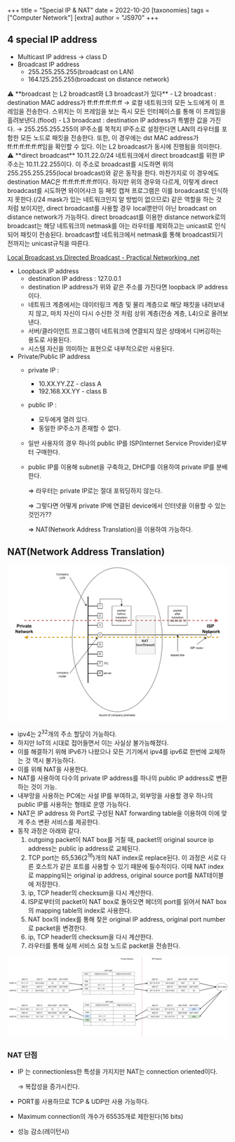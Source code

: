 +++
title = "Special IP & NAT"
date = 2022-10-20
[taxonomies]
tags = ["Computer Network"]
[extra]
author = "JS970"
+++
## 4 special IP address

- Multicast IP address → class D
- Broadcast IP address
    - 255.255.255.255(broadcast on LAN)
    - 164.125.255.255(broadcast on distance network)

<aside>
⚠️ **broadcast 는 L2 broadcast와 L3 broadcast가 있다**
- L2 broadcast : destination MAC address가 ff:ff:ff:ff:ff:ff
→ 로컬 네트워크의 모든 노드에게 이 프레임을 전송한다. 스위치는 이 프레임을 보는 즉시 모든 인터페이스를 통해 이 프레임을 흘려보낸다.(flood)
- L3 broadcast : destination IP address가 특별한 값을 가진다.
→ 255.255.255.255의 IP주소를 목적지 IP주소로 설정한다면 LAN의 라우터를 포함한 모든 노드로 패킷을 전송한다. 또한, 이 경우에는 dst MAC address가 ff:ff:ff:ff:ff:ff임을 확인할 수 있다. 이는 L2 broadcast가 동시에 진행됨을 의미한다.

</aside>

<aside>
⚠️ **direct broadcast**
10.11.22.0/24 네트워크에서 direct broadcast를 위한 IP 주소는 10.11.22.255이다.
이 주소로 broadcast를 시도하면 위의 255.255.255.255(local broadcast)와 같은 동작을 한다.
마찬가지로 이 경우에도 destination MAC은 ff:ff:ff:ff:ff:ff이다. 
하지만 위의 경우와 다르게, 이렇게 direct broadcast를 시도하면 와이어샤크 등 패킷 캡쳐 프로그램은 이를 broadcast로 인식하지 못한다.(/24 mask가 있는 네트워크인지 알 방법이 없으므로)
같은 역할을 하는 것 처럼 보이지만, direct broadcast를 사용할 경우 local뿐만이 아닌 broadcast on distance network가 가능하다.
direct broadcast를 이용한 distance network로의 broadcast는 해당 네트워크의 netmask를 아는 라우터를 제외하고는 unicast로 인식되어 패킷이 전송된다. broadcast할 네트워크에서 netmask를 통해 broadcast되기 전까지는 unicast규칙을 따른다.

</aside>

[Local Broadcast vs Directed Broadcast - Practical Networking .net](https://www.practicalnetworking.net/stand-alone/local-broadcast-vs-directed-broadcast/)

- Loopback IP address
    - destination IP address : 127.0.0.1
    - destination IP address가 위와 같은 주소를 가진다면 loopback IP address이다.
    - 네트워크 계층에서는 데이터링크 계층 및 물리 계층으로 해당 패킷을 내려보내지 않고, 마치 자신이 다시 수신한 것 처럼 상위 계층(전송 계층, L4)으로 올려보낸다.
    - 서버/클라이언트 프로그램이 네트워크에 연결되지 않은 상태에서 디버깅하는 용도로 사용된다.
    - 시스템 자신을 의미하는 표현으로 내부적으로만 사용된다.
- Private/Public IP address
    - private IP :
        - 10.XX.YY.ZZ - class A
        - 192.168.XX.YY - class B
    - public IP :
        - 모두에게 열려 있다.
        - 동일한 IP주소가 존재할 수 없다.
    - 일반 사용자의 경우 하나의 public IP를 ISP(Internet Service Provider)로부터 구매한다.
    - public IP를 이용해 subnet을 구축하고, DHCP를 이용하여 private IP를 분배한다.
        
         ⇒ 라우터는 private IP로는 절대 포워딩하지 않는다.
        
         ⇒ 그렇다면 어떻게 private IP에 연결된 device에서 인터넷을 이용할 수 있는 것인가??
        
         ⇒ NAT(Network Address Translation)을 이용하여 가능하다.
        

## NAT(Network Address Translation)

![Untitled](/image/Special_IP&NAT/Untitled.png)

- ipv4는 $2^{32}$개의 주소 할당이 가능하다.
- 하지만 IoT의 시대로 접어들면서 이는 사실상 불가능해졌다.
- 이를 해결하기 위해 IPv6가 나왔으나 모든 기기에서 ipv4를 ipv6로 한번에 교체하는 것 역시 불가능하다.
- 이를 위해 NAT을 사용한다.
- NAT를 사용하여 다수의 private IP address를 하나의 public IP address로 변환하는 것이 가능.
- 내부망을 사용하는 PC에는 사설 IP를 부여하고, 외부망을 사용할 경우 하나의 public IP를 사용하는 형태로 운영 가능하다.
- NAT은 IP address 와 Port로 구성된 NAT forwarding table을 이용하여 이에 맞게 주소 변환 서비스를 제공한다.
- 동작 과정은 아래와 같다.
    1. outgoing packet이 NAT box를 거칠 때, packet의 original source ip address는 public ip address로 교체된다.
    2. TCP port는 65,536($2^{16}$)개의 NAT index로 replace된다. 이 과정은 서로 다른 호스트가 같은 포트를 사용할 수 있기 때문에 필수적이다. 이때 NAT index로 mapping되는 original ip address, original source port를 NAT테이블에 저장한다.
    3. ip, TCP header의 checksum을 다시 계산한다.
    4. ISP로부터의 packet이 NAT box로 돌아오면 헤더의 port를 읽어서 NAT box의 mapping table의 index로 사용한다.
    5. NAT box의 index를 통해 찾은 original IP address, original port number로 packet을 변경한다.
    6. ip, TCP header의 checksum을 다시 계산한다.
    7. 라우터를 통해 실제 서비스 요청 노드로 packet을 전송한다.

![Untitled](/image/Special_IP&NAT/Untitled%201.png)

### NAT 단점

- IP 는 connectionless한 특성을 가지지만 NAT는 connection oriented이다.
    
    → 복잡성을 증가시킨다.
    
- PORT를 사용하므로 TCP & UDP만 사용 가능하다.
- Maximum connection의 개수가 65535개로 제한된다(16 bits)
- 성능 감소(레이턴시)